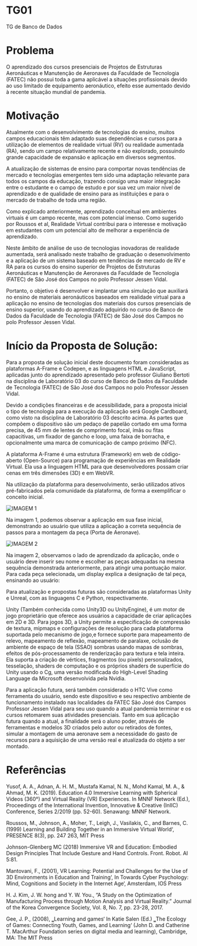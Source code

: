 # TG01
TG de Banco de Dados

# Problema
O aprendizado dos cursos presenciais de Projetos de Estruturas Aeronáuticas e Manutenção de Aeronaves da Faculdade de Tecnologia (FATEC) não possui toda a gama aplicável a situações profissionais devido ao uso limitado de equipamento aeronáutico, efeito esse aumentado devido à recente situação mundial de pandemia.

# Motivação
Atualmente com o desenvolvimento de tecnologias do ensino, muitos campos educacionais têm adaptado suas dependências e cursos para a utilização de elementos de realidade virtual (RV) ou realidade aumentada (RA), sendo um campo relativamente recente e não explorado, possuindo grande capacidade de expansão e aplicação em diversos segmentos.

A atualização de sistemas de ensino para comportar novas tendências de mercado e tecnologias emergentes tem sido uma adaptação relevante para todos os campos da educação, trazendo consigo uma maior integração entre o estudante e o campo de estudo e por sua vez um maior nível de aprendizado e de qualidade de ensino para as instituições e  para o mercado de trabalho de toda uma região.

Como explicado anteriormente, aprendizado conceitual em ambientes virtuais é um campo recente, mas com potencial imenso. Como sugerido por Roussos et al, Realidade Virtual contribui para o interesse e motivação em estudantes com um potencial alto de melhorar a experiência de aprendizado.

Neste âmbito de análise de uso de tecnologias inovadoras de realidade aumentada, será analisado neste trabalho de graduação o desenvolvimento e a aplicação de um sistema baseado em tendências de mercado de RV e RA para os cursos do ensino superior de Projetos de Estruturas Aeronáuticas e Manutenção de Aeronaves da Faculdade de Tecnologia (FATEC) de São José dos Campos no polo Professor Jessen Vidal.

Portanto, o objetivo é desenvolver e implantar uma simulação que auxiliará no ensino de materiais aeronáuticos baseados em realidade virtual para a aplicação no ensino de tecnologias dos materiais dos cursos presenciais de ensino superior, usando do aprendizado adquirido no curso de Banco de Dados da Faculdade de Tecnologia (FATEC) de São José dos Campos no polo Professor Jessen Vidal.

# Início da Proposta de Solução:

Para a proposta de solução inicial deste documento foram consideradas as plataformas A-Frame e Codepen, e as linguagens HTML e JavaScript, aplicadas junto do aprendizado apresentado pelo professor Giuliano Bertoti na disciplina de Laboratório 03 do curso de Banco de Dados da Faculdade de Tecnologia (FATEC) de São José dos Campos no polo Professor Jessen Vidal.

Devido a condições financeiras e de acessibilidade, para a proposta inicial o tipo de tecnologia para a execução da aplicação será Google Cardboard, como visto na disciplina de Laboratório 03 descrito acima. As partes que compõem o dispositivo são um pedaço de papelão cortado em uma forma precisa, de 45 mm de lentes de comprimento focal, ímãs ou fitas capacitivas, um fixador de gancho e loop, uma faixa de borracha, e opcionalmente uma marca de comunicação de campo próximo (NFC).

A plataforma A-Frame é uma estrutura (Framework) em web de código-aberto (Open-Source) para programação de experiências em Realidade Virtual. Ela usa a linguagem HTML para que desenvolvedores possam criar cenas em três dimensões (3D) e em WebVR.

Na utilização da plataforma para desenvolvimento, serão utilizados ativos pré-fabricados pela comunidade da plataforma, de forma a exemplificar o conceito inicial.

![IMAGEM 1](https://cdn.discordapp.com/attachments/568911832090279958/783137396425359410/unknown.png)

Na imagem 1, podemos observar a aplicação em sua fase inicial, demonstrando ao usuário que utiliza a aplicação a correta sequência de passos para a montagem da peça (Porta de Aeronave).

![IMAGEM 2](https://cdn.discordapp.com/attachments/568911832090279958/783137444811767869/unknown.png)

Na imagem 2, observamos o lado de aprendizado da aplicação, onde o usuário deve inserir seu nome e escolher as peças adequadas na mesma sequência demonstrada anteriormente, para atingir uma pontuação maior. Para cada peça selecionada, um display explica a designação de tal peça, ensinando ao usuário:

Para atualização e propostas futuras são consideradas as plataformas Unity e Unreal, com as linguagens C e Python, respectivamente.

Unity (Também conhecida como Unity3D ou UnityEngine), é um motor de jogo proprietário que oferece aos usuários a capacidade de criar aplicações em 2D e 3D. Para jogos 3D, a Unity permite a especificação de compressão de textura, mipmaps e configurações de resolução para cada plataforma suportada pelo mecanismo de jogo,e fornece suporte para mapeamento de relevo, mapeamento de reflexão, mapeamento de paralaxe, oclusão de ambiente de espaço de tela (SSAO) sombras usando mapas de sombras, efeitos de pós-processamento de renderização para textura e tela inteira. Ela suporta a criação de vértices, fragmentos (ou pixels) personalizados, tesselação, shaders de computação e os próprios shaders de superfície do Unity usando o Cg, uma versão modificada do High-Level Shading Language da Microsoft desenvolvida pela Nvidia.

Para a aplicação futura, será também considerado o HTC Vive como ferramenta do usuário, sendo este dispositivo e seu respectivo ambiente de funcionamento instalado nas localidades da FATEC São José dos Campos Professor Jessen Vidal para seu uso quando a atual pandemia terminar e os cursos retomarem suas atividades presenciais.
Tanto em sua aplicação futura quando a atual, a finalidade será o aluno poder, através de ferramentas e modelos 3D criados pelo autor ou retirados de fontes, simular a montagem de uma aeronave sem a necessidade do gasto de recursos para a aquisição de uma versão real e atualizada do objeto a ser montado. 

# Referências

Yusof, A. A., Adnan, A. H. M., Mustafa Kamal, N. N., Mohd Kamal, M. A., & Ahmad, M. K. (2019). Education 4.0 Immersive Learning with Spherical Videos (360°) and Virtual Reality (VR) Experiences. In MNNF Network (Ed.), Proceedings of the International Invention, Innovative & Creative (InIIC) Conference, Series 2/2019 (pp. 52-60). Senawang: MNNF Network.

Roussos, M., Johnson, A., Moher, T., Leigh, J., Vasilakis, C., and Barnes, C. (1999) Learning and Building Together in an Immersive Virtual World‘, PRESENCE 8(3), pp. 247 263, MIT Press

Johnson-Glenberg MC (2018) Immersive VR and Education: Embodied Design Principles That Include Gesture and Hand Controls. Front. Robot. AI 5:81.

Mantovani, F., (2001), VR Learning: Potential and Challenges for the Use of 3D Environments in Education and Training‘, In Towards Cyber Psychology: Mind, Cognitions and Society in the Internet Age‘, Amsterdam, IOS Press

H. J. Kim, J. W. hong and Y. W. You., “A Study on the Optimization of Manufacturing Process through Motion Analysis and Virtual Reality.” Journal of the Korea Convergence Society, Vol. 8, No. 7, pp. 23-28, 2017.

Gee, J. P., (2008), ‗Learning and games‘ In Katie Salen (Ed.) ‗The Ecology of Games: Connecting Youth, Games, and Learning‘ (John D. and Catherine T. MacArthur Foundation series on digital media and learning), Cambridge, MA: The MIT Press
